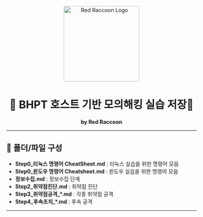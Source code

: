 <p align="center">
  <img src="https://blog.redraccoon.kr/assets/images/Color%20logo%20-%20no%20background-1.png" width="200" alt="Red Raccoon Logo"/>
</p>

<h1 align="center">🦝 BHPT 호스트 기반 모의해킹 실습 저장🦝</h1>
<p align="center">
  <b>by Red Raccoon</b>
</p>

---
## 📂 폴더/파일 구성

- **Step0_리눅스 명령어 CheatSheet.md** : 리눅스 실습을 위한 명령어 모음
- **Step0_윈도우 명령어 Cheatsheet.md** : 윈도우 실습을 위한 명령어 모음
- **정보수집.md** : 정보수집 단계 
- **Step2_취약점진단.md** : 취약점 진단 
- **Step3_취약점공격_*.md** : 각종 취약점 공격
- **Step4_후속조치_*.md** : 후속 공격

---
